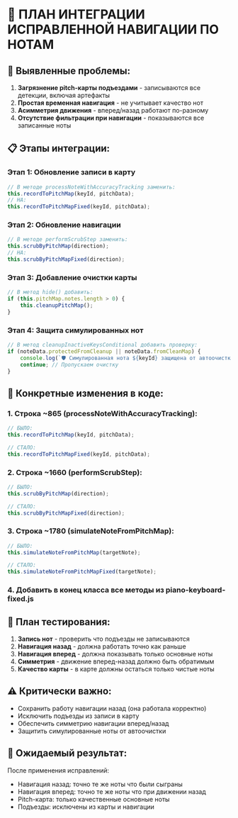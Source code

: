 # 🎯 ПЛАН ИНТЕГРАЦИИ ИСПРАВЛЕННОЙ НАВИГАЦИИ ПО НОТАМ

## 🚨 Выявленные проблемы:

1. **Загрязнение pitch-карты подъездами** - записываются все детекции, включая артефакты
2. **Простая временная навигация** - не учитывает качество нот
3. **Асимметрия движения** - вперед/назад работают по-разному
4. **Отсутствие фильтрации при навигации** - показываются все записанные ноты

## 📋 Этапы интеграции:

### Этап 1: Обновление записи в карту
```javascript
// В методе processNoteWithAccuracyTracking заменить:
this.recordToPitchMap(keyId, pitchData);
// НА:
this.recordToPitchMapFixed(keyId, pitchData);
```

### Этап 2: Обновление навигации
```javascript
// В методе performScrubStep заменить:
this.scrubByPitchMap(direction);
// НА:
this.scrubByPitchMapFixed(direction);
```

### Этап 3: Добавление очистки карты
```javascript
// В метод hide() добавить:
if (this.pitchMap.notes.length > 0) {
    this.cleanupPitchMap();
}
```

### Этап 4: Защита симулированных нот
```javascript
// В метод cleanupInactiveKeysConditional добавить проверку:
if (noteData.protectedFromCleanup || noteData.fromCleanMap) {
    console.log(`🛡️ Симулированная нота ${keyId} защищена от автоочистки`);
    continue; // Пропускаем очистку
}
```

## 🔧 Конкретные изменения в коде:

### 1. Строка ~865 (processNoteWithAccuracyTracking):
```javascript
// БЫЛО:
this.recordToPitchMap(keyId, pitchData);

// СТАЛО:
this.recordToPitchMapFixed(keyId, pitchData);
```

### 2. Строка ~1660 (performScrubStep):
```javascript
// БЫЛО:
this.scrubByPitchMap(direction);

// СТАЛО:
this.scrubByPitchMapFixed(direction);
```

### 3. Строка ~1780 (simulateNoteFromPitchMap):
```javascript
// БЫЛО:
this.simulateNoteFromPitchMap(targetNote);

// СТАЛО:
this.simulateNoteFromPitchMapFixed(targetNote);
```

### 4. Добавить в конец класса все методы из piano-keyboard-fixed.js

## 🧪 План тестирования:

1. **Запись нот** - проверить что подъезды не записываются
2. **Навигация назад** - должна работать точно как раньше
3. **Навигация вперед** - должна показывать только основные ноты
4. **Симметрия** - движение вперед-назад должно быть обратимым
5. **Качество карты** - в карте должны остаться только чистые ноты

## ⚠️ Критически важно:

- Сохранить работу навигации назад (она работала корректно)
- Исключить подъезды из записи в карту
- Обеспечить симметрию навигации вперед/назад
- Защитить симулированные ноты от автоочистки

## 🎯 Ожидаемый результат:

После применения исправлений:
- Навигация назад: точно те же ноты что были сыграны
- Навигация вперед: точно те же ноты что при движении назад  
- Pitch-карта: только качественные основные ноты
- Подъезды: исключены из карты и навигации 